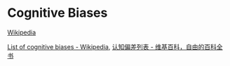 # Cognitive Biases
[Wikipedia](https://en.wikipedia.org/wiki/Cognitive_bias)

[List of cognitive biases - Wikipedia](https://en.wikipedia.org/wiki/List_of_cognitive_biases), [认知偏差列表 - 维基百科，自由的百科全书](https://zh.wikipedia.org/wiki/%E8%AA%8D%E7%9F%A5%E5%81%8F%E8%AA%A4%E5%88%97%E8%A1%A8)
